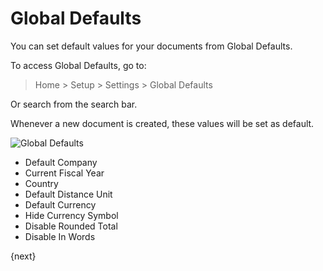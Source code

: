 <!-- add-breadcrumbs -->
# Global Defaults

You can set default values for your documents from Global Defaults.

To access Global Defaults, go to:
> Home > Setup > Settings > Global Defaults

Or search from the search bar.

Whenever a new document is created, these values will be set as default.

<img class="screenshot" alt="Global Defaults" src="{{docs_base_url}}/assets/img/setup/settings/global-defaults.png">

* Default Company
* Current Fiscal Year
* Country
* Default Distance Unit
* Default Currency
* Hide Currency Symbol
* Disable Rounded Total
* Disable In Words

{next}
